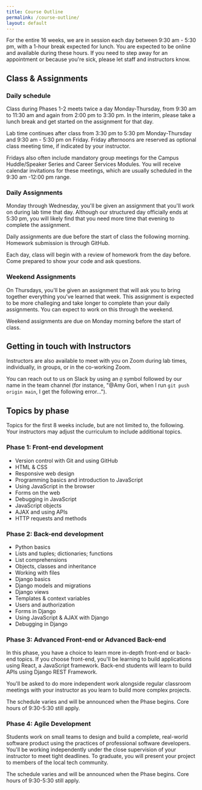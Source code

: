 ```yaml
---
title: Course Outline
permalink: /course-outline/
layout: default
---
```



For the entire 16 weeks, we are in session each day between 9:30 am - 5:30 pm, with a 1-hour break expected for lunch. You are expected to be online and available during these hours. If you need to step away for an appointment or because you're sick, please let staff and instructors know.

## Class & Assignments

### Daily schedule

Class during Phases 1-2 meets twice a day Monday-Thursday, from 9:30 am to 11:30 am and again from 2:00 pm to 3:30 pm. In the interim, please take a lunch break and get started on the assignment for that day.

Lab time continues after class from 3:30 pm to 5:30 pm Monday-Thursday and 9:30 am - 5:30 pm on Friday. Friday afternoons are reserved as optional class meeting time, if indicated by your instructor.

Fridays also often include mandatory group meetings for the Campus Huddle/Speaker Series and Career Services Modules. You will receive calendar invitations for these meetings, which are usually scheduled in the 9:30 am -12:00 pm range.

### Daily Assignments

Monday through Wednesday, you'll be given an assignment that you'll work on during lab time that day. Although our structured day officially ends at 5:30 pm, you will likely find that you need more time that evening to complete the assignment.

Daily assignments are due before the start of class the following morning. Homework submission is through GitHub.

Each day, class will begin with a review of homework from the day before. Come prepared to show your code and ask questions.

### Weekend Assignments

On Thursdays, you'll be given an assignment that will ask you to bring together everything you've learned that week. This assignment is expected to be more challeging and take longer to complete than your daily assignments. You can expect to work on this through the weekend.

Weekend assignments are due on Monday morning before the start of class.

## Getting in touch with Instructors

Instructors are also available to meet with you on Zoom during lab times, individually, in groups, or in the co-working Zoom.

You can reach out to us on Slack by using an `@` symbol followed by our name in the team channel (for instance, "@Amy Gori, when I run `git push origin main`, I get the following error...").

## Topics by phase

Topics for the first 8 weeks include, but are not limited to, the following. Your instructors may adjust the curriculum to include additional topics.

### Phase 1: Front-end development

- Version control with Git and using GitHub
- HTML & CSS
- Responsive web design
- Programming basics and introduction to JavaScript
- Using JavaScript in the browser
- Forms on the web
- Debugging in JavaScript
- JavaScript objects
- AJAX and using APIs
- HTTP requests and methods

### Phase 2: Back-end development

- Python basics
- Lists and tuples; dictionaries; functions
- List comprehensions
- Objects, classes and inheritance
- Working with files
- Django basics
- Django models and migrations
- Django views
- Templates & context variables
- Users and authorization
- Forms in Django
- Using JavaScript & AJAX with Django
- Debugging in Django

### Phase 3: Advanced Front-end or Advanced Back-end

In this phase, you have a choice to learn more in-depth front-end or back-end topics. If you choose front-end, you'll be learning to build applications using React, a JavaScript framework. Back-end students will learn to build APIs using Django REST Framework.

You'll be asked to do more independent work alongside regular classroom meetings with your instructor as you learn to build more complex projects.

The schedule varies and will be announced when the Phase begins. Core hours of 9:30-5:30 still apply.

### Phase 4: Agile Development

Students work on small teams to design and build a complete, real-world software product using the practices of professional software developers. You'll be working independently under the close supervision of your instructor to meet tight deadlines. To graduate, you will present your project to members of the local tech community.

The schedule varies and will be announced when the Phase begins. Core hours of 9:30-5:30 still apply.

